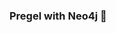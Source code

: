 ### Pregel with Neo4j 🚀



































































































































 

















































































































































































































